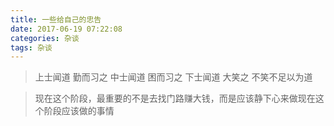 ```yaml
---
title: 一些给自己的忠告
date: 2017-06-19 07:22:08
categories: 杂谈
tags: 杂谈
---
```


>上士闻道 勤而习之  中士闻道 困而习之  下士闻道 大笑之 不笑不足以为道

>现在这个阶段，最重要的不是去找门路赚大钱，而是应该静下心来做现在这个阶段应该做的事情
